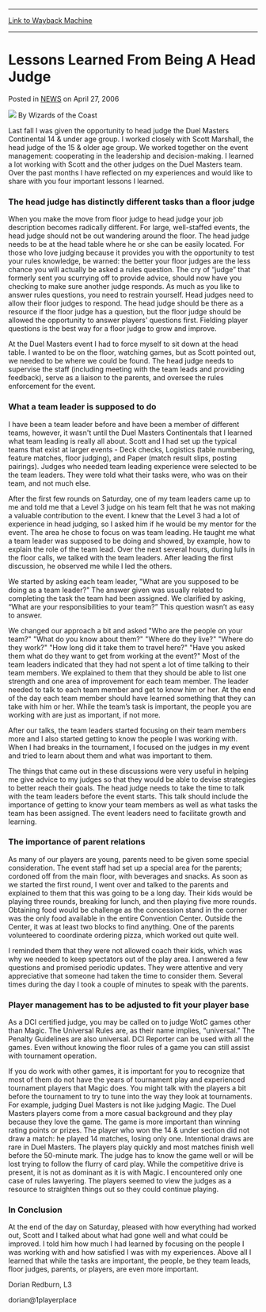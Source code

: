 
---
[Link to Wayback Machine](https://web.archive.org/web/20210501184546/https://magic.wizards.com/en/articles/archive/lessons-learned-being-head-judge-2006-04-27)

[_metadata_:author]:- "Wizards of the Coast"
[_metadata_:description]:- "Last fall I was given the opportunity to head judge the Duel Masters Continental 14 & under age group. I worked closely with Scott Marshall, the head judge of the 15 & older age group. We worked together on the event management: cooperating in the leadership and decision-making. I learned a lot working with Scott and the other judges on the Duel Masters team. Over the past"
[_metadata_:generator]:- "Drupal 7 (http://drupal.org)"
[_metadata_:node]:- "938131"
[_metadata_:publish_date]:- "2006-04-27"
[_metadata_:source]:- "div-main-content"
[_metadata_:title]:- "Lessons Learned From Being A Head Judge"
[_metadata_:wayback_capture_timestamp]:- "2021-05-01 18:45:46"
[_metadata_:wayback_raw_url]:- "https://web.archive.org/web/20210501184546id_/https://magic.wizards.com/en/articles/archive/lessons-learned-being-head-judge-2006-04-27"
[_metadata_:wayback_url]:- "https://magic.wizards.com/en/articles/archive/lessons-learned-being-head-judge-2006-04-27"
---


Lessons Learned From Being A Head Judge
=======================================



 Posted in [NEWS](/en/articles?source=MX_Nav2020)
 on April 27, 2006 






![](https://media.magic.wizards.com/styles/auth_small/public/images/person/wizards_author.jpg)
By Wizards of the Coast











Last fall I was given the opportunity to head judge the Duel Masters Continental 14 & under age group. I worked closely with Scott Marshall, the head judge of the 15 & older age group. We worked together on the event management: cooperating in the leadership and decision-making. I learned a lot working with Scott and the other judges on the Duel Masters team. Over the past months I have reflected on my experiences and would like to share with you four important lessons I learned.


### The head judge has distinctly different tasks than a floor judge


When you make the move from floor judge to head judge your job description becomes radically different. For large, well-staffed events, the head judge should not be out wandering around the floor. The head judge needs to be at the head table where he or she can be easily located. For those who love judging because it provides you with the opportunity to test your rules knowledge, be warned: the better your floor judges are the less chance you will actually be asked a rules question. The cry of “judge” that formerly sent you scurrying off to provide advice, should now have you checking to make sure another judge responds. As much as you like to answer rules questions, you need to restrain yourself. Head judges need to allow their floor judges to respond. The head judge should be there as a resource if the floor judge has a question, but the floor judge should be allowed the opportunity to answer players' questions first. Fielding player questions is the best way for a floor judge to grow and improve.


At the Duel Masters event I had to force myself to sit down at the head table. I wanted to be on the floor, watching games, but as Scott pointed out, we needed to be where we could be found. The head judge needs to supervise the staff (including meeting with the team leads and providing feedback), serve as a liaison to the parents, and oversee the rules enforcement for the event.


### What a team leader is supposed to do


I have been a team leader before and have been a member of different teams, however, it wasn't until the Duel Masters Continentals that I learned what team leading is really all about. Scott and I had set up the typical teams that exist at larger events - Deck checks, Logistics (table numbering, feature matches, floor judging), and Paper (match result slips, posting pairings). Judges who needed team leading experience were selected to be the team leaders. They were told what their tasks were, who was on their team, and not much else.


After the first few rounds on Saturday, one of my team leaders came up to me and told me that a Level 3 judge on his team felt that he was not making a valuable contribution to the event. I knew that the Level 3 had a lot of experience in head judging, so I asked him if he would be my mentor for the event. The area he chose to focus on was team leading. He taught me what a team leader was supposed to be doing and showed, by example, how to explain the role of the team lead. Over the next several hours, during lulls in the floor calls, we talked with the team leaders. After leading the first discussion, he observed me while I led the others.


We started by asking each team leader, "What are you supposed to be doing as a team leader?" The answer given was usually related to completing the task the team had been assigned. We clarified by asking, “What are your responsibilities to your team?” This question wasn’t as easy to answer.


We changed our approach a bit and asked "Who are the people on your team?" "What do you know about them?" "Where do they live?" "Where do they work?" "How long did it take them to travel here?" "Have you asked them what do they want to get from working at the event?" Most of the team leaders indicated that they had not spent a lot of time talking to their team members. We explained to them that they should be able to list one strength and one area of improvement for each team member. The leader needed to talk to each team member and get to know him or her. At the end of the day each team member should have learned something that they can take with him or her. While the team’s task is important, the people you are working with are just as important, if not more.


After our talks, the team leaders started focusing on their team members more and I also started getting to know the people I was working with. When I had breaks in the tournament, I focused on the judges in my event and tried to learn about them and what was important to them.


The things that came out in these discussions were very useful in helping me give advice to my judges so that they would be able to devise strategies to better reach their goals. The head judge needs to take the time to talk with the team leaders before the event starts. This talk should include the importance of getting to know your team members as well as what tasks the team has been assigned. The event leaders need to facilitate growth and learning.


### The importance of parent relations


As many of our players are young, parents need to be given some special consideration. The event staff had set up a special area for the parents; cordoned off from the main floor, with beverages and snacks. As soon as we started the first round, I went over and talked to the parents and explained to them that this was going to be a long day. Their kids would be playing three rounds, breaking for lunch, and then playing five more rounds. Obtaining food would be challenge as the concession stand in the corner was the only food available in the entire Convention Center. Outside the Center, it was at least two blocks to find anything. One of the parents volunteered to coordinate ordering pizza, which worked out quite well.


I reminded them that they were not allowed coach their kids, which was why we needed to keep spectators out of the play area. I answered a few questions and promised periodic updates. They were attentive and very appreciative that someone had taken the time to consider them. Several times during the day I took a couple of minutes to speak with the parents.


### Player management has to be adjusted to fit your player base


As a DCI certified judge, you may be called on to judge WotC games other than Magic. The Universal Rules are, as their name implies, “universal.” The Penalty Guidelines are also universal. DCI Reporter can be used with all the games. Even without knowing the floor rules of a game you can still assist with tournament operation.


If you do work with other games, it is important for you to recognize that most of them do not have the years of tournament play and experienced tournament players that Magic does. You might talk with the players a bit before the tournament to try to tune into the way they look at tournaments. For example, judging Duel Masters is not like judging Magic. The Duel Masters players come from a more casual background and they play because they love the game. The game is more important than winning rating points or prizes. The player who won the 14 & under section did not draw a match: he played 14 matches, losing only one. Intentional draws are rare in Duel Masters. The players play quickly and most matches finish well before the 50-minute mark. The judge has to know the game well or will be lost trying to follow the flurry of card play. While the competitive drive is present, it is not as dominant as it is with Magic. I encountered only one case of rules lawyering. The players seemed to view the judges as a resource to straighten things out so they could continue playing.


### In Conclusion


At the end of the day on Saturday, pleased with how everything had worked out, Scott and I talked about what had gone well and what could be improved. I told him how much I had learned by focusing on the people I was working with and how satisfied I was with my experiences. Above all I learned that while the tasks are important, the people, be they team leads, floor judges, parents, or players, are even more important.


Dorian Redburn, L3  

dorian@1playerplace







